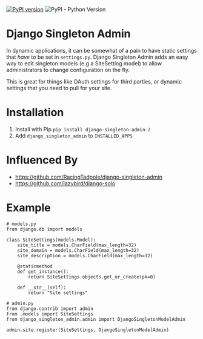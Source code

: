 
[![PyPI version](https://badge.fury.io/py/django-singleton-admin-2.svg)](https://badge.fury.io/py/django-singleton-admin-2) ![PyPI - Python Version](https://img.shields.io/pypi/pyversions/django-singleton-admin-2)

# Django Singleton Admin
In dynamic applications, it can be somewhat of a pain to have static settings that *have* to be set in `settings.py`. Django Singleton Admin adds an easy way to edit singleton models (e.g a SiteSetting model) to allow administrators to change configuration on the fly.

This is great for things like OAuth settings for third parties, or dynamic settings that you need to pull for your site. 

# Installation
1. Install with Pip `pip install django-singleton-admin-2`
2. Add `django_singleton_admin` to `INSTALLED_APPS`

# Influenced By
* https://github.com/RacingTadpole/django-singleton-admin
* https://github.com/lazybird/django-solo

# Example
```
# models.py
from django.db import models

class SiteSettings(models.Model):
    site_title = models.CharField(max_length=32)
    site_domain = models.CharField(max_length=32)
    site_description = models.CharField(max_length=32)

    @staticmethod
    def get_instance():
        return SiteSettings.objects.get_or_create(pk=0)
        
    def __str__(self):
        return "Site settings"
```

```
# admin.py
from django.contrib import admin
from .models import SiteSettings
from django_singleton_admin.admin import DjangoSingletonModelAdmin

admin.site.register(SiteSettings, DjangoSingletonModelAdmin)
```
